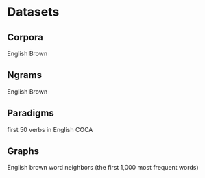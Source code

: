 Datasets
========

Corpora
-------

English Brown


Ngrams
------

English Brown


Paradigms
---------

first 50 verbs in English COCA


Graphs
------

English brown word neighbors (the first 1,000 most frequent words)

